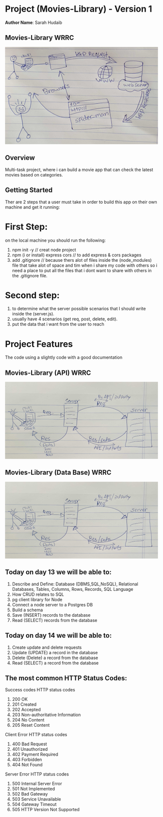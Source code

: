 
# Project (Movies-Library) - Version 1

**Author Name**: Sarah Hudaib

## Movies-Library WRRC
<img src="assets/wrrc.jpg" alt="Movies-Library WRRC">

## Overview
Multi-task project, where i can build a movie app that can check the latest movies based on categories.

## Getting Started
<p> Ther are 2 steps that a user must take in order to build this app on their own machine and get it running:</p>

# First Step: 
on the local machine you should run the following:

1. npm init -y   // creat node project
2. npm (i or install) express cors  // to add express & cors packages
3. add .gitignore // because thers alot of files inside the (node_modules) file that take alot of space and tim when i share my code with others so i need a place to put all the files that i dont want to share with others in the .gitignore file. 

# Second step:

1. to determine what the server possible scenarios that I should write inside the (server.js).
2. usually have 4 scenarios (get req, post, delete, edit).
3. put the data that i want from the user to reach

<!-- What are the steps that a user must take in order to build this app on their own machine and get it running? -->

# Project Features
<!-- What are the features included in you app -->
The code using a slightly code with a good documentation


## Movies-Library (API) WRRC
<img src="assets/api.jpg" alt="Movies-Library WRRC">

## Movies-Library (Data Base) WRRC
<img src="assets/database.jpg" alt="Movies-Library DB">

## Today on day 13 we will be able to:

1. Describe and Define: Database (DBMS,SQL,NoSQL), Relational Databases, Tables, Columns, Rows, Records, SQL Language
2. How CRUD relates to SQL
3. pg client library for Node
4. Connect a node server to a Postgres DB
5. Build a schema
6. Save (INSERT) records to the database
7. Read (SELECT) records from the database


## Today on day 14 we will be able to:

1. Create update and delete requests
2. Update (UPDATE) a record in the database
3. Delete (Delete) a record from the database
4. Read (SELECT) a record from the database


## The most common HTTP Status Codes:

Success codes HTTP status codes

1. 200 OK
2. 201 Created
3. 202 Accepted
4. 203 Non-authoritative Information
5. 204 No Content
6. 205 Reset Content

Client Error HTTP status codes

1. 400 Bad Request
2. 401 Unauthorized
3. 402 Payment Required
4. 403 Forbidden
5. 404 Not Found

Server Error HTTP status codes

1. 500 Internal Server Error
2. 501 Not Implemented
3. 502 Bad Gateway
4. 503 Service Unavailable
5. 504 Gateway Timeout
6.  505 HTTP Version Not Supported
